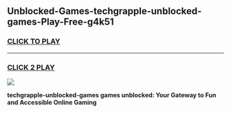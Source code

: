 
## Unblocked-Games-techgrapple-unblocked-games-Play-Free-g4k51
<h3>
<a href="https://premium76.site?title=techgrapple-unblocked-games&ref=20M">CLICK TO PLAY</a></h3>
<hr>

<h3>
<a href="https://premium76.site?title=techgrapple-unblocked-games&ref=20M">CLICK 2 PLAY</a>
  
</h3>

<a href="https://premium76.site?title=techgrapple-unblocked-games&ref=19M"><img src="https://clearcache.store/games.png"></a>


**techgrapple-unblocked-games games unblocked: Your Gateway to Fun and Accessible Online Gaming**

